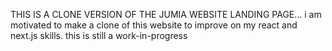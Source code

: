 THIS IS A CLONE VERSION OF THE JUMIA WEBSITE LANDING PAGE... i am motivated to make a clone of this website to improve on my react and next.js skills. this is still a work-in-progress